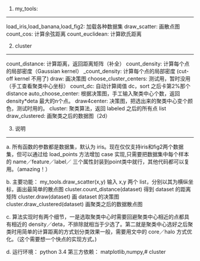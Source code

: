 1. my_tools:
----

load_iris,load_banana,load_fig2: 加载各种数据集
draw_scatter: 画散点图
count_cos: 计算余弦距离
count_euclidean: 计算欧氏距离

2. cluster
----

count_distance: 计算距离，返回距离矩阵（补全）
count_density: 计算每个点的局部密度（Gaussian kernel）
_count_density: 计算每个点的局部密度 (cut-off kernel 不用了)
draw: 画决策图
choose_cluster_centers: 测试用，暂时没用（手工查看聚类中心坐标）
count_dc: 自动计算阈值 dc，sort 之后卡第2%那个distance
auto_choose_center: 根据决策图，手工输入聚类中心个数，返回 density*deta 最大的n个点。
draw4center: 决策图，把选出来的聚类中心变个颜色，测试时用的。
cluster: 聚类算法，返回 labeled 之后的所有点 list
draw_clustered: 画聚类之后的数据图（2d）

3. 说明
----

a. 所有函数的参数都是数据集，默认为 iris。现在仅仅支持iris和fig2两个数据集，但可以通过给 load_points 方法增加 case 实现,只需要把数据集中每个样本的 name／feature／label／ 三个属性封装到point类中就行，其他代码都可以复用。（amazing！）

b. 主要功能：
my_tools.draw_scatter(x,y) 输入 x,y 两个 list，分别以其为横纵坐标，画出最简单的散点图
cluster.count_distance(dataset) 得到 dataset 的距离矩阵
cluster.draw(dataset)  画 dataset 的决策图
cluster.draw_clustered(dataset)  画聚类之后的数据散点图  

c. 算法实现时有两个细节，一是选取聚类中心时需要回避聚类中心相近的点都具有相近的 density／deta，不排除就相当于少选了。第二就是聚类中心选好之后聚类时用简单的计算距离的方式划分类效果一般，需要用文中的 core／halo 方式优化。（这个需要想一个快点的实现方式。)

d. 运行环境：
python 3.4 
第三方依赖： matplotlib,numpy,# cluster
